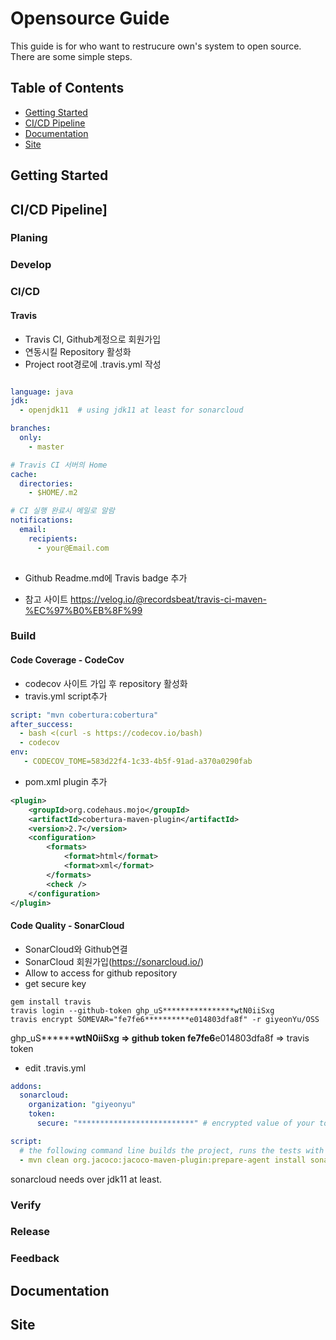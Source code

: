 # Opensource Guide

This guide is for who want to restrucure own's system to open source.
There are some simple steps.

## Table of Contents

 - [Getting Started](#getting-started)
 - [CI/CD Pipeline](#CI/CD-Pipeline)
 - [Documentation](#Documentation)
 - [Site](#Site)

## Getting Started
## CI/CD Pipeline]

### Planing

### Develop

### CI/CD

#### Travis
- Travis CI, Github계정으로 회원가입
- 연동시킬 Repository 활성화
- Project root경로에 .travis.yml 작성  
```yml   

language: java
jdk:
  - openjdk11  # using jdk11 at least for sonarcloud

branches:
  only:
    - master

# Travis CI 서버의 Home
cache:
  directories:
    - $HOME/.m2

# CI 실행 완료시 메일로 알람
notifications:
  email:
    recipients:
      - your@Email.com
      
```
- Github Readme.md에 Travis badge 추가  
+ 참고 사이트  https://velog.io/@recordsbeat/travis-ci-maven-%EC%97%B0%EB%8F%99

### Build

#### Code Coverage - CodeCov
- codecov 사이트 가입 후 repository 활성화  
- travis.yml script추가  
```yml
script: "mvn cobertura:cobertura"
after_success:
  - bash <(curl -s https://codecov.io/bash)
  - codecov
env:
   - CODECOV_TOME=583d22f4-1c33-4b5f-91ad-a370a0290fab
```
- pom.xml plugin 추가 
 
```xml
<plugin>
	<groupId>org.codehaus.mojo</groupId>
	<artifactId>cobertura-maven-plugin</artifactId>
	<version>2.7</version>
	<configuration>
		<formats>
			<format>html</format>
			<format>xml</format>
		</formats>
		<check />
	</configuration>
</plugin>
```
#### Code Quality - SonarCloud
- SonarCloud와 Github연결  
- SonarCloud 회원가입(https://sonarcloud.io/)  
- Allow to access for github repository
- get secure key
```shell
gem install travis
travis login --github-token ghp_uS****************wtN0iiSxg
travis encrypt SOMEVAR="fe7fe6**********e014803dfa8f" -r giyeonYu/OSS
```
ghp_uS****************wtN0iiSxg => github token
fe7fe6**********e014803dfa8f => travis token
+ edit .travis.yml
```yml
addons:
  sonarcloud:
    organization: "giyeonyu"
    token:
      secure: "**************************" # encrypted value of your token

script:
  # the following command line builds the project, runs the tests with coverage and then execute the SonarCloud analysis
  - mvn clean org.jacoco:jacoco-maven-plugin:prepare-agent install sonar:sonar -Dsonar.login=c1a58ac2e42e06851dd4e9c8de969a76a1d53a1f
```
sonarcloud needs over jdk11 at least.

### Verify

### Release

### Feedback

## Documentation

## Site





